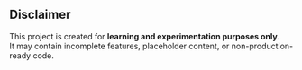 ## Disclaimer

This project is created for **learning and experimentation purposes only**.   
It may contain incomplete features, placeholder content, or non-production-ready code.  
